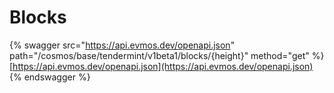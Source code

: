 # Blocks

{% swagger src="https://api.evmos.dev/openapi.json" path="/cosmos/base/tendermint/v1beta1/blocks/{height}" method="get" %}
[https://api.evmos.dev/openapi.json](https://api.evmos.dev/openapi.json)
{% endswagger %}
